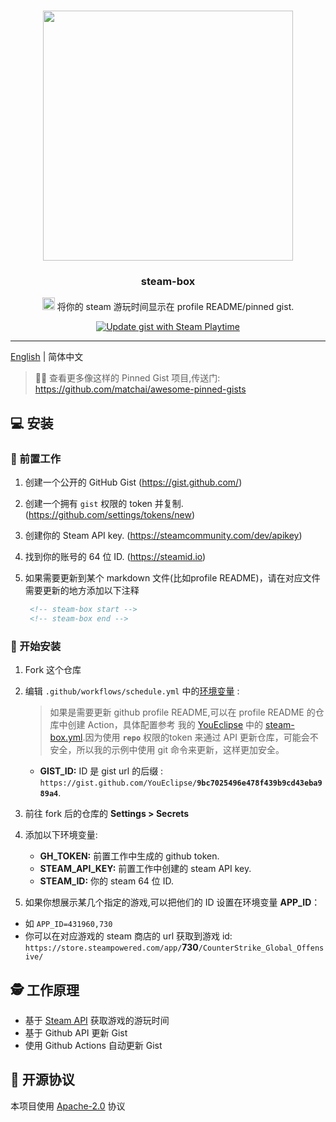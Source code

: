 # 


<p align="center">
  <img width="400" src="https://user-images.githubusercontent.com/8252317/83969719-1675be80-a904-11ea-8776-92342421e4ee.png">
  <h3 align="center">steam-box</h3>
  <p align="center"><img width="20" height="20" src="https://store.steampowered.com/favicon.ico"></img> 将你的 steam 游玩时间显示在 profile README/pinned gist. </p>
  
   <p align="center">
    <a href="https://github.com/YouEclipse/steam-box/workflows/Update%20gist%20with%20Steam%20Playtime/badge.svg"><img src="https://github.com/YouEclipse/steam-box/workflows/Update%20gist%20with%20Steam%20Playtime/badge.svg" alt="Update gist with Steam Playtime"></a>
  </p>
</p>

---
[English](./README.md) | 简体中文



> 📌✨ 查看更多像这样的 Pinned Gist 项目,传送门:  https://github.com/matchai/awesome-pinned-gists



## 💻 安装

### 🎒 前置工作

1. 创建一个公开的 GitHub Gist (https://gist.github.com/)
1. 创建一个拥有 `gist` 权限的 token 并复制. (https://github.com/settings/tokens/new)
1. 创建你的 Steam  API key. (https://steamcommunity.com/dev/apikey)
1. 找到你的账号的 64 位 ID. (https://steamid.io)
1. 如果需要更新到某个 markdown 文件(比如profile README)，请在对应文件需要更新的地方添加以下注释

   ```markdown
    <!-- steam-box start -->
    <!-- steam-box end -->
   ```

### 🚀 开始安装

1. Fork 这个仓库
1. 编辑  `.github/workflows/schedule.yml` 中的[环境变量](https://github.com/YouEclipse/steam-box/actions/runs/126970182/workflow#L17-L19) :

    > 如果是需要更新 github profile README,可以在 profile README 的仓库中创建 Action，具体配置参考 我的 [YouEclipse](https://github.com/YouEclipse/YouEclipse) 中的 [steam-box.yml](https://github.com/YouEclipse/YouEclipse/blob/master/.github/workflows/steam-box.yml).因为使用 **`repo`** 权限的token 来通过 API 更新仓库，可能会不安全，所以我的示例中使用 git 命令来更新，这样更加安全。

   - **GIST_ID:** ID 是 gist url 的后缀 : `https://gist.github.com/YouEclipse/`**`9bc7025496e478f439b9cd43eba989a4`**.

3. 前往 fork 后的仓库的 **Settings > Secrets**
4. 添加以下环境变量:

   - **GH_TOKEN:** 前置工作中生成的 github token.
   - **STEAM_API_KEY:** 前置工作中创建的 steam API key. 
   - **STEAM_ID:** 你的 steam 64 位 ID. 
5. 如果你想展示某几个指定的游戏,可以把他们的 ID 设置在环境变量 **APP_ID**：
  - 如 `APP_ID=431960,730`
  - 你可以在对应游戏的 steam 商店的 url 获取到游戏 id: `https://store.steampowered.com/app/`**730**`/CounterStrike_Global_Offensive/`
  
## 🕵️ 工作原理
- 基于 [Steam API](https://partner.steamgames.com/doc/webapi)  获取游戏的游玩时间
- 基于 Github API 更新 Gist
- 使用 Github Actions 自动更新 Gist  

## 📄  开源协议
本项目使用 [Apache-2.0](./LICENSE) 协议

 <!-- steam-box start -->
 <!-- steam-box end -->
